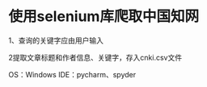 # 使用selenium库爬取中国知网
1、查询的关键字应由用户输入<p>
2提取文章标题和作者信息、关键字，存入cnki.csv文件<p>
OS：Windows
IDE：pycharm、spyder
